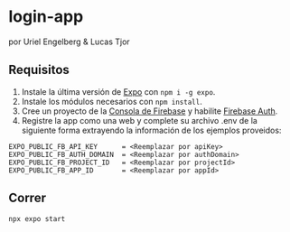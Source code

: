 # login-app

por Uriel Engelberg & Lucas Tjor

## Requisitos

1. Instale la última versión de [Expo](https://expo.dev/) con `npm i -g expo`.
2. Instale los módulos necesarios con `npm install`.
3. Cree un proyecto de la [Consola de Firebase](https://console.firebase.google.com/) y habilite [Firebase Auth](https://firebase.google.com/docs/auth).
4. Registre la app como una web y complete su archivo .env de la siguiente forma extrayendo la información de los ejemplos proveidos:
```
EXPO_PUBLIC_FB_API_KEY      = <Reemplazar por apiKey>
EXPO_PUBLIC_FB_AUTH_DOMAIN  = <Reemplazar por authDomain>
EXPO_PUBLIC_FB_PROJECT_ID   = <Reemplazar por projectId>
EXPO_PUBLIC_FB_APP_ID       = <Reemplazar por appId>
```

## Correr

`npx expo start`
